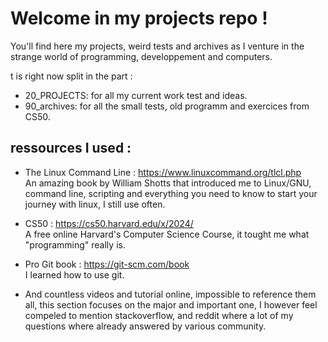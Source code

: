 # Welcome in my projects repo !

You'll find here my projects, weird tests and archives as I venture in the strange world of programming, developpement and computers.

t is right now split in the part : 
- 20_PROJECTS: for all my current work test and ideas.
- 90_archives: for all the small tests, old programm and exercices from CS50.



## ressources I used :

- The Linux Command Line : https://www.linuxcommand.org/tlcl.php  
    An amazing book by William Shotts that introduced me to Linux/GNU, command line, scripting and everything you need to know to start your journey with linux, I still use often.

- CS50 : https://cs50.harvard.edu/x/2024/  
    A free online Harvard's Computer Science Course, it tought me what "programming" really is.
    
- Pro Git book : https://git-scm.com/book  
    I learned how to use git.
    
- And countless videos and tutorial online, impossible to reference them all, this section focuses on the major and important one, I however feel compeled to mention stackoverflow, and reddit where a lot of my questions where already answered by various community. 

